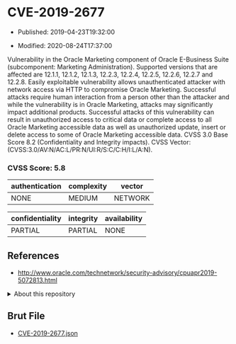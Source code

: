 # CVE-2019-2677

- Published: 2019-04-23T19:32:00

- Modified: 2020-08-24T17:37:00

Vulnerability in the Oracle Marketing component of Oracle E-Business Suite (subcomponent: Marketing Administration). Supported versions that are affected are 12.1.1, 12.1.2, 12.1.3, 12.2.3, 12.2.4, 12.2.5, 12.2.6, 12.2.7 and 12.2.8. Easily exploitable vulnerability allows unauthenticated attacker with network access via HTTP to compromise Oracle Marketing. Successful attacks require human interaction from a person other than the attacker and while the vulnerability is in Oracle Marketing, attacks may significantly impact additional products. Successful attacks of this vulnerability can result in unauthorized access to critical data or complete access to all Oracle Marketing accessible data as well as unauthorized update, insert or delete access to some of Oracle Marketing accessible data. CVSS 3.0 Base Score 8.2 (Confidentiality and Integrity impacts). CVSS Vector: (CVSS:3.0/AV:N/AC:L/PR:N/UI:R/S:C/C:H/I:L/A:N).

### CVSS Score: **5.8**

| authentication | complexity | vector |
| --- | --- | --- |
| NONE | MEDIUM | NETWORK |

| confidentiality | integrity | availability |
| --- | --- | --- |
| PARTIAL | PARTIAL | NONE |

## References

* http://www.oracle.com/technetwork/security-advisory/cpuapr2019-5072813.html

<details>
<summary>About this repository</summary> 

  This repository is part of the project [Live Hack CVE](https://github.com/Live-Hack-CVE). Main website can be found [www.live-hack.org](https://www.live-hack.org) 
  
  Made by [Sn0wAlice](https://github.com/Sn0wAlice) for the people that care about security and need to have a feed of the latest CVEs. Hope you enjoy it, don't forget to star the repo and follow me on [Twitter](https://twitter.com/Sn0wAlice) and [Github](https://github.com/Sn0wAlice). And that is my [personnal website](https://www.alice-snow.me/)

  - [Home Page](https://github.com/Live-Hack-CVE)
  - [Framework](https://github.com/Live-Hack-CVE/cve-framework)
  - [CVE database](https://github.com/Live-Hack-CVE/full_database)
  - [Changelog](https://github.com/Live-Hack-CVE/Changelog)
</details>

## Brut File

* [CVE-2019-2677.json](https://raw.githubusercontent.com/Live-Hack-CVE/full_database/main/cves/2019/CVE-2019-2677.json)

